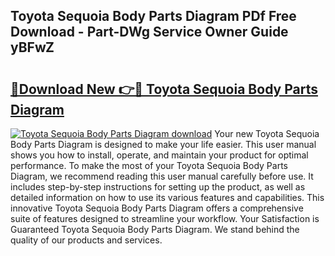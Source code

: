 ## Toyota Sequoia Body Parts Diagram PDf Free Download - Part-DWg Service Owner Guide yBFwZ

# <h2><a href="http://dfl1xj.blite.top/?on=Toyota+Sequoia+Body+Parts+Diagram">🔗Download New 👉🔴 Toyota Sequoia Body Parts Diagram</a></h2>

[![Toyota Sequoia Body Parts Diagram download](https://i.imgur.com/lujVjoI.png)](http://dfl1xj.blite.top/?on=Toyota+Sequoia+Body+Parts+Diagram)
Your new Toyota Sequoia Body Parts Diagram is designed to make your life easier. This user manual shows you how to install, operate, and maintain your product for optimal performance. To make the most of your Toyota Sequoia Body Parts Diagram, we recommend reading this user manual carefully before use. It includes step-by-step instructions for setting up the product, as well as detailed information on how to use its various features and capabilities. This innovative Toyota Sequoia Body Parts Diagram offers a comprehensive suite of features designed to streamline your workflow. Your Satisfaction is Guaranteed Toyota Sequoia Body Parts Diagram. We stand behind the quality of our products and services.
